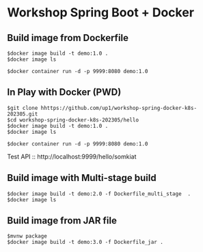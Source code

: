 # Workshop Spring Boot + Docker

## Build image from Dockerfile
```
$docker image build -t demo:1.0 .
$docker image ls

$docker container run -d -p 9999:8080 demo:1.0
```

## In Play with Docker (PWD)
```
$git clone hhttps://github.com/up1/workshop-spring-docker-k8s-202305.git
$cd workshop-spring-docker-k8s-202305/hello
$docker image build -t demo:1.0 .
$docker image ls

$docker container run -d -p 9999:8080 demo:1.0
```

Test API :: http://localhost:9999/hello/somkiat


## Build image with Multi-stage build
```
$docker image build -t demo:2.0 -f Dockerfile_multi_stage  .
$docker image ls
```

## Build image from JAR file
```
$mvnw package
$docker image build -t demo:3.0 -f Dockerfile_jar .
```
